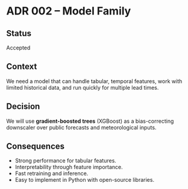 # ADR 002 – Model Family

## Status
Accepted

## Context
We need a model that can handle tabular, temporal features, work with limited historical data, and run quickly for multiple lead times.

## Decision
We will use **gradient-boosted trees** (XGBoost) as a bias-correcting downscaler over public forecasts and meteorological inputs.

## Consequences
- Strong performance for tabular features.
- Interpretability through feature importance.
- Fast retraining and inference.
- Easy to implement in Python with open-source libraries.


